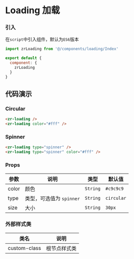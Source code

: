 # Loading 加载

### 引入

在`script`中引入组件，默认为`ES6`版本

```js
import zrLoading from '@/components/loading/Index'

export default {
  component: {
    zrLoading
  }
}
```


## 代码演示

### Circular

```html
<zr-loading />
<zr-loading color="#fff" />
```

### Spinner

```html
<zr-loading type="spinner" />
<zr-loading type="spinner" color="#fff" />
```

### Props

| 参数 | 说明 | 类型 | 默认值 |
|-----------|-----------|-----------|-------------|
| color | 颜色 | `String` | `#c9c9c9` |
| type | 类型，可选值为 `spinner` | `String` | `circular` |
| size | 大小 | `String` | `30px` |

### 外部样式类

| 类名 | 说明 |
|-----------|-----------|
| custom-class | 根节点样式类 |

